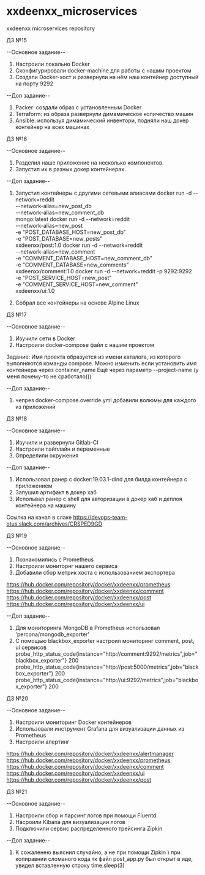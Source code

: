 # xxdeenxx_microservices
xxdeenxx microservices repository

ДЗ №15

--Основное задание--

1. Настроили локально Docker
2. Сконфигурировали docker-machine для работы с нашим проектом
3. Создали Docker-хост и развернули на нём наш контейнер доступный на порту 9292

--Доп задание--

1. Packer: создали образ с установленным Docker
2. Terraform: из образа развернули димамическое количество машин
3. Ansible: используя димамический инвентори, подняли наш докер контейнер на всех машинах

ДЗ №16

--Основное задание--

1. Разделил наше приложение на несколько компонентов.
2. Запустил их в разных докер контейнерах.

--Доп задание--

1. Запустил контейнеры с другими сетевыми алиасами
docker run -d --network=reddit \
  --network-alias=new_post_db \
  --network-alias=new_comment_db \
  mongo:latest
docker run -d --network=reddit \
  --network-alias=new_post \
  -e "POST_DATABASE_HOST=new_post_db" \
  -e "POST_DATABASE=new_posts" \
  xxdeenxx/post:1.0
docker run -d --network=reddit \
  --network-alias=new_comment \
  -e "COMMENT_DATABASE_HOST=new_comment_db" \
  -e "COMMENT_DATABASE=new_comments" \
  xxdeenxx/comment:1.0
docker run -d --network=reddit -p 9292:9292 \
  -e "POST_SERVICE_HOST=new_post" \
  -e "COMMENT_SERVICE_HOST=new_comment" \
  xxdeenxx/ui:1.0

2. Собрал все контейнеры на основе Alpine Linux

ДЗ №17

--Основное задание--

1. Изучили сети в Docker
2. Настроили docker-compose файл с нашим проектом

Задание:
 Имя проекта образуется из имени каталога, из которого выполняются команды compose.
 Можно изменить если установить имя контейнера через container_name
 Ещё через параметр --project-name (у меня почему-то не сработало)))

 --Доп задание--

 1. чепрез docker-compose.override.yml добавили волюмы для каждого из приложений

 ДЗ №18

--Основное задание--

1. Изучили и развернули Gitlab-CI
2. Настроили пайплайн и переменные
3. Определили окружения

--Доп задание--

 1. Использовал ранер с docker:19.03.1-dind для билда контейнера с приложением
 2. Запушил артифакт в докер хаб
 3. Испольвал ранер с shell для авторизации в докер хаб и деплоя контейнера на машину

Ссылка на канал в слаке
https://devops-team-otus.slack.com/archives/CRSPED9GD

ДЗ №19

--Основное задание--

1. Познакомились с Рrometheus
2. Настроили мониторнг нашего сервиса
3. Добавили сбор метрик хоста с использованием экспортера

https://hub.docker.com/repository/docker/xxdeenxx/prometheus
https://hub.docker.com/repository/docker/xxdeenxx/comment
https://hub.docker.com/repository/docker/xxdeenxx/post
https://hub.docker.com/repository/docker/xxdeenxx/ui


--Доп задание--

1. Для мониторинга MongoDB в Prometheus использовал 'percona/mongodb_exporter'
2. C помощью blackbox_exporter настроил мониторинг comment, post, ui сервисов
   probe_http_status_code{instance="http://comment:9292/metrics",job="blackbox_exporter"}	200
   probe_http_status_code{instance="http://post:5000/metrics",job="blackbox_exporter"}	200
   probe_http_status_code{instance="http://ui:9292/metrics",job="blackbox_exporter"}	200

ДЗ №20

--Основное задание--

1. Настроили мониторинг Docker контейнеров
2. Использовали инструмент Grafana для визуализации данных из Prometheus
3. Настроили алертинг

https://hub.docker.com/repository/docker/xxdeenxx/alertmanager
https://hub.docker.com/repository/docker/xxdeenxx/prometheus
https://hub.docker.com/repository/docker/xxdeenxx/comment
https://hub.docker.com/repository/docker/xxdeenxx/ui
https://hub.docker.com/repository/docker/xxdeenxx/post


ДЗ №21

--Основное задание--

1. Настроили сбор и парсинг логов при помощи Fluentd
2. Насроили Kibana для визуализации логов
3. Подключили сервис распределенного трейсинга Zipkin


--Доп задание--

1. К сожаленею выяснил случайно, а не при помощи Zipkin )
   при копиравнии сломаного кода тк файл post_app.py был открыт в иде, увидел вставленную строку time.sleep(3)
